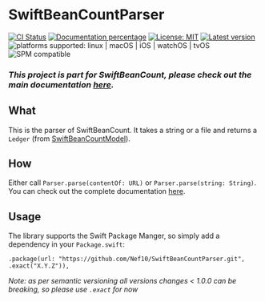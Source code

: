 # SwiftBeanCountParser

[![CI Status](https://github.com/Nef10/SwiftBeanCountParser/workflows/CI/badge.svg?event=push)](https://github.com/Nef10/SwiftBeanCountParser/actions?query=workflow%3A%22CI%22) [![Documentation percentage](https://nef10.github.io/SwiftBeanCountParser/badge.svg)](https://nef10.github.io/SwiftBeanCountParser/) [![License: MIT](https://img.shields.io/github/license/Nef10/SwiftBeanCountParser)](https://github.com/Nef10/SwiftBeanCountParser/blob/main/LICENSE) [![Latest version](https://img.shields.io/github/v/release/Nef10/SwiftBeanCountParser?label=SemVer&sort=semver)](https://github.com/Nef10/SwiftBeanCountParser/releases) ![platforms supported: linux | macOS | iOS | watchOS | tvOS](https://img.shields.io/badge/platform-linux%20%7C%20macOS%20%7C%20iOS%20%7C%20watchOS%20%7C%20tvOS-blue) ![SPM compatible](https://img.shields.io/badge/SPM-compatible-blue)

### ***This project is part for SwiftBeanCount, please check out the main documentation [here](https://github.com/Nef10/SwiftBeanCount).***

## What

This is the parser of SwiftBeanCount. It takes a string or a file and returns a `Ledger` (from [SwiftBeanCountModel](https://github.com/Nef10/SwiftBeanCountModel)).

## How

Either call `Parser.parse(contentOf: URL)` or `Parser.parse(string: String)`. You can check out the complete documentation [here](https://nef10.github.io/SwiftBeanCountParser/).

## Usage

The library supports the Swift Package Manger, so simply add a dependency in your `Package.swift`:

```
.package(url: "https://github.com/Nef10/SwiftBeanCountParser.git", .exact("X.Y.Z")),
```

*Note: as per semantic versioning all versions changes < 1.0.0 can be breaking, so please use `.exact` for now*
